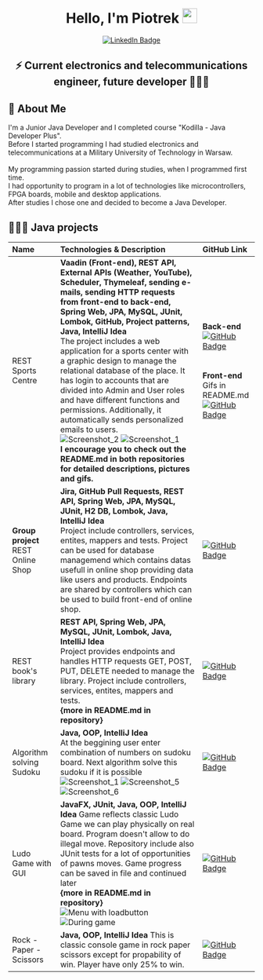 <div id="headingr_gif" align="center">
  <h1>
    Hello, I'm Piotrek
    <img src="https://media.giphy.com/media/hvRJCLFzcasrR4ia7z/giphy.gif" width="30px"/>
  </h1>
</div>

<div id="linkedin" align="center">
  <a href="https://www.linkedin.com/in/plecicki/">
    <img src="https://img.shields.io/badge/LinkedIn-blue?style=for-the-badge&logo=linkedin&logoColor=white" alt="LinkedIn Badge"/>
  </a>
</div>

<div id="heading_subtitle" align="center">
  <h2 align="center">
    ⚡ Current electronics and telecommunications engineer, future developer 👨🏻‍💻
  </h3>
</div>

## 🚀 About Me
I'm a Junior Java Developer and I completed course "Kodilla - Java Developer Plus". </br>
Before I started programming I had studied electronics and telecommunications at a Military University of Technology in Warsaw. </br>
</br>
My programming passion started during studies, when I programmed first time. </br>
I had opportunity to program in a lot of technologies like microcontrollers, FPGA boards, mobile and desktop applications. </br>
After studies I chose one and decided to become a Java Developer. </br>

## 👨🏻‍💻 Java projects
| Name | Technologies & Description | GitHub Link |
| :------------- | :------- | :------------------------- |
| REST Sports Centre | **Vaadin (Front-end), REST API, External APIs (Weather, YouTube), Scheduler, Thymeleaf, sending e-mails, sending HTTP requests from front-end to back-end, Spring Web, JPA, MySQL, JUnit, Lombok, GitHub, Project patterns, Java, IntelliJ Idea**</br> The project includes a web application for a sports center with a graphic design to manage the relational database of the place. It has login to accounts that are divided into Admin and User roles and have different functions and permissions. Additionally, it automatically sends personalized emails to users.</br> ![Screenshot_2](https://user-images.githubusercontent.com/84147482/202679766-a0c3e380-36ce-4f61-9562-45927e622e77.png) ![Screenshot_1](https://user-images.githubusercontent.com/84147482/202679814-1b458c52-e0d2-473d-90ff-3e1739d4eb99.png)</br> **I encourage you to check out the README.md in both repositories for detailed descriptions, pictures and gifs.**|**Back-end**</br><a href="https://github.com/plecicki/sports-centre"><img src="https://img.shields.io/badge/GitHub-white?style=for-the-badge&logo=github&logoColor=black" alt="GitHub Badge"/></a></br></br></br>**Front-end**</br>Gifs in README.md</br><a href="https://github.com/plecicki/sports-centre-frontend"><img src="https://img.shields.io/badge/GitHub-white?style=for-the-badge&logo=github&logoColor=black" alt="GitHub Badge"/></a>|
| **Group project**</br> REST Online Shop | **Jira, GitHub Pull Requests, REST API, Spring Web, JPA, MySQL, JUnit, H2 DB, Lombok, Java, IntelliJ Idea**</br> Project include controllers, services, entites, mappers and tests. Project can be used for database managemend which contains datas usefull in online shop providing data like users and products. Endpoints are shared by controllers which can be used to build front-end of online shop. | <a href="https://github.com/pplutap/project-jdp-2209-01"><img src="https://img.shields.io/badge/GitHub-white?style=for-the-badge&logo=github&logoColor=black" alt="GitHub Badge"/></a> |
| REST book's library | **REST API, Spring Web, JPA, MySQL, JUnit, Lombok, Java, IntelliJ Idea**</br> Project provides endpoints and handles HTTP requests GET, POST, PUT, DELETE needed to manage the library. Project include controllers, services, entites, mappers and tests.</br> **{more in README.md in repository}** | <a href="https://github.com/plecicki/library"><img src="https://img.shields.io/badge/GitHub-white?style=for-the-badge&logo=github&logoColor=black" alt="GitHub Badge"/></a> |
| Algorithm solving Sudoku | **Java, OOP, IntelliJ Idea**</br> At the beggining user enter combination of numbers on sudoku board. Next algorithm solve this sudoku if it is possible</br>![Screenshot_1](https://user-images.githubusercontent.com/84147482/189909898-40923abb-25d2-41e3-9e27-879ecc8ef5b6.png) ![Screenshot_5](https://user-images.githubusercontent.com/84147482/189910147-76a70a35-a7b2-4ec0-83d6-a3afcdcb4b3a.png) ![Screenshot_6](https://user-images.githubusercontent.com/84147482/189910234-59273147-67bc-4756-9e01-54f0586fb6b9.png) | <a href="https://github.com/plecicki/piotr-lecicki-kodilla-java/tree/main/kodilla-sudoku"><img src="https://img.shields.io/badge/GitHub-white?style=for-the-badge&logo=github&logoColor=black" alt="GitHub Badge"/></a> |
| Ludo Game with GUI | **JavaFX, JUnit, Java, OOP, IntelliJ Idea** Game reflects classic Ludo Game we can play physically on real board. Program doesn't allow to do illegal move. Repository include also JUnit tests for a lot of opportunities of pawns moves. Game progress can be saved in file and continued later</br>**{more in README.md in repository}**</br> ![Menu with loadbutton](https://user-images.githubusercontent.com/84147482/189913807-8d48727f-aac1-4e7a-85c9-e4175fbaccf0.png) ![During game](https://user-images.githubusercontent.com/84147482/189913921-d1b372bb-3991-49e5-a1f1-c82a6cb476e3.png) |<a href="https://github.com/plecicki/ludo-game-java-fx"><img src="https://img.shields.io/badge/GitHub-white?style=for-the-badge&logo=github&logoColor=black" alt="GitHub Badge"/></a>|
| Rock - Paper - Scissors | **Java, OOP, IntelliJ Idea** This is classic console game in rock paper scissors except for propability of win. Player have only 25% to win.|<a href="https://github.com/plecicki/piotr-lecicki-kodilla-java/tree/main/kodilla-rps"><img src="https://img.shields.io/badge/GitHub-white?style=for-the-badge&logo=github&logoColor=black" alt="GitHub Badge"/></a>|
